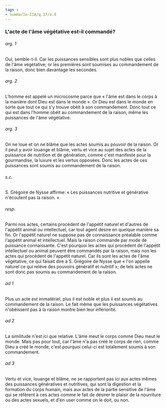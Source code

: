 ```yaml
---
tags : 
- Summa/Ia-IIæ/q.17/a.8
---
```


### L'acte de l'âme végétative est-il commandé?

###### arg. 1
Oui, semble-t-il. Car les puissances sensibles sont plus nobles que celles de l'âme végétative; or les premières sont soumises au commandement de la raison, donc bien davantage les secondes. 

###### arg. 2
L'homme est appelé un microcosme parce que « l'âme est dans le corps à la manière dont Dieu est dans le monde ». Or Dieu est dans le monde en sorte que tout ce qui s'y trouve obéit à son commandement. Donc tout ce qui est dans l'homme obéit au commandement de la raison, même les puissances de l'âme végétative. 

###### arg. 3
On ne loue et on ne blâme que les actes soumis au pouvoir de la raison. Or il peut y avoir louange et blâme, vertu et vice au sujet des actes de la puissance de nutrition et de génération, comme c'est manifeste pour la gourmandise, la luxure et les vertus opposées. Donc les actes de ces puissances sont soumis au commandement de la raison. 

###### s.c.
S. Grégoire de Nysse affirme: « Les puissances nutritive et générative n'écoutent pas la raison. » 

###### resp.
Parmi nos actes, certains procèdent de l'appétit naturel et d'autres de l'appétit animal ou intellectuel, car tout agent désire en quelque manière sa fin. Or l'appétit naturel ne suppose pas de connaissance préalable comme l'appétit animal et intellectuel. Mais la raison commande par mode de puissance connaissante. C'est pourquoi les actes qui procèdent de l'appétit intellectuel ou animal peuvent être commandés par la raison, mais non les actes qui procèdent de l'appétit naturel. Car ils sont les actes de l'âme végétative, ce qui faisait dire à S. Grégoire de Nysse que « l'on appelle naturel ce qui relève des pouvoirs génératif et nutritif »; de tels actes ne sont donc pas soumis au commandement de la raison. 

###### ad 1
Plus un acte est immatériel, plus il est noble et plus il est soumis au commandement de la raison. Le fait même que les puissances végétatives n'obéissent pas à la raison montre bien leur infériorité. 

###### ad 2
La similitude n'est ici que relative. L'âme meut le corps comme Dieu meut le monde. Mais pas pour tout, car l'âme n'a pas créé le corps de rien, comme Dieu a créé le monde; c'est pourquoi celui-ci est totalement soumis à son commandement. 

###### ad 3
Vertu et vice, louange et blâme, ne se rapportent pas ici aux actes mêmes des puissances génératives et nutritives, qui sont la digestion et la formation du corps humain, mais aux actes de la partie sensitive de l'âme qui se réfèrent à ces actes comme le fait de désirer le plaisir de la nourriture ou des actes sexuels, et d'en user comme on le doit, ou non. 

